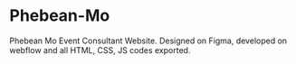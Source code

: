 # Phebean-Mo
Phebean Mo Event Consultant Website.
Designed on Figma, developed on webflow and all HTML, CSS, JS codes exported.
